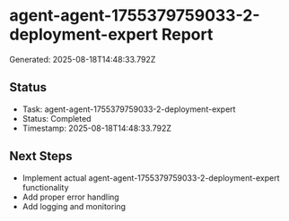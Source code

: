 # agent-agent-1755379759033-2-deployment-expert Report

Generated: 2025-08-18T14:48:33.792Z

## Status
- Task: agent-agent-1755379759033-2-deployment-expert
- Status: Completed
- Timestamp: 2025-08-18T14:48:33.792Z

## Next Steps
- Implement actual agent-agent-1755379759033-2-deployment-expert functionality
- Add proper error handling
- Add logging and monitoring
